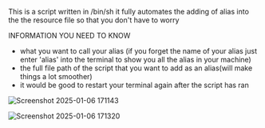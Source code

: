 This is a script written in /bin/sh it fully automates the adding of alias into the the resource file so that you don't have to worry

INFORMATION YOU NEED TO KNOW
- what you want to call your alias (if you forget the name of your alias just enter 'alias' into the terminal to show you all the alias in your machine)
- the full file path of the script that you want to add as an alias(will make things a lot smoother)
- it would be good to restart your terminal again after the script has ran





![Screenshot 2025-01-06 171143](https://github.com/user-attachments/assets/bb3df43d-0212-4d78-8019-7dc7622ec545)


![Screenshot 2025-01-06 171320](https://github.com/user-attachments/assets/9fc6df7a-751c-4315-897a-82b1b70d4f83)
